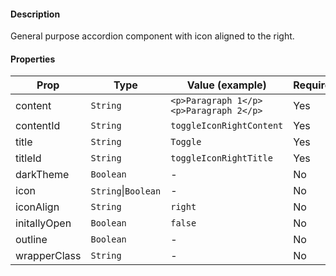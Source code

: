 #### Description

General purpose accordion component with icon aligned to the right.

#### Properties

| Prop         | Type                | Value (example)                        | Required |
| ------------ | ------------------- | -------------------------------------- | -------- |
| content      | `String`            | `<p>Paragraph 1</p><p>Paragraph 2</p>` | Yes      |
| contentId    | `String`            | `toggleIconRightContent`               | Yes      |
| title        | `String`            | `Toggle`                               | Yes      |
| titleId      | `String`            | `toggleIconRightTitle`                 | Yes      |
| darkTheme    | `Boolean`           | -                                      | No       |
| icon         | `String`\|`Boolean` | -                                      | No       |
| iconAlign    | `String`            | `right`                                | No       |
| initallyOpen | `Boolean`           | `false`                                | No       |
| outline      | `Boolean`           | -                                      | No       |
| wrapperClass | `String`            | -                                      | No       |
